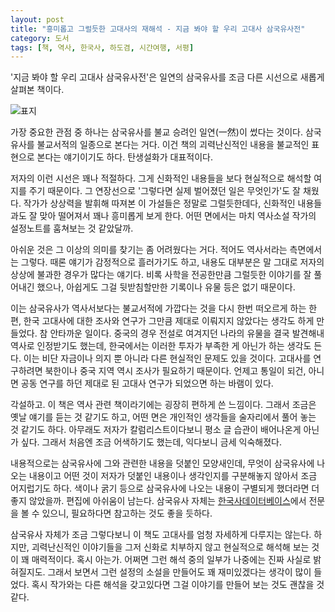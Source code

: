 ```yaml
---
layout: post
title: "흥미롭고 그럴듯한 고대사의 재해석 - 지금 봐야 할 우리 고대사 삼국유사전"
category: 도서
tags: [책, 역사, 한국사, 하도겸, 시간여행, 서평]
---
```


'지금 봐야 할 우리 고대사 삼국유사전'은
일연의 삼국유사를 조금 다른 시선으로 새롭게 살펴본 책이다.

![표지](https://lh3.googleusercontent.com/V1D5iZRIweqwDF2pTYzBXlOIfAqnVCcDC1zbYUzYyLAazg9I865THRs27nZ4NzJubpM1OXDKVbtuZg=s480)

가장 중요한 관점 중 하나는 삼국유사를 불교 승려인 일연(一然)이 썼다는 것이다.
삼국유사를 불교서적의 일종으로 본다는 거다.
이건 책의 괴력난신적인 내용을 불교적인 표현으로 본다는 얘기이기도 하다.
탄생설화가 대표적이다.

저자의 이런 시선은 꽤나 적절하다.
그게 신화적인 내용들을 보다 현실적으로 해석할 여지를 주기 때문이다.
그 연장선으로 '그렇다면 실제 벌어졌던 일은 무엇인가'도 잘 채웠다.
작가가 상상력을 발휘해 따져본 이 가설들은 정말로 그럴듯한데다,
신화적인 내용들과도 잘 맞아 떨어져서 꽤나 흥미롭게 보게 한다.
어떤 면에서는 마치 역사소설 작가의 설정노트를 훔쳐보는 것 같았달까.

아쉬운 것은 그 이상의 의미를 찾기는 좀 어려웠다는 거다.
적어도 역사서라는 측면에서는 그렇다.
때론 얘기가 감정적으로 흘러가기도 하고,
내용도 대부분은 말 그대로 저자의 상상에 불과한 경우가 많다는 얘기다.
비록 사학을 전공한만큼 그럴듯한 이야기를 잘 풀어내긴 했으나,
아쉽게도 그걸 뒷받침할만한 기록이나 유물 등은 없기 때문이다.

이는 삼국유사가 역사서보다는 불교서적에 가깝다는 것을 다시 한번 떠오르게 하는 한편,
한국 고대사에 대한 조사와 연구가 그만큼 제대로 이뤄지지 않았다는 생각도 하게 만들었다.
참 안타까운 일이다.
중국의 경우 전설로 여겨지던 나라의 유물을 결국 발견해내 역사로 인정받기도 했는데,
한국에서는 이러한 투자가 부족한 게 아닌가 하는 생각도 든다.
이는 비단 자금이나 의지 뿐 아니라 다른 현실적인 문제도 있을 것이다.
고대사를 연구하려면 북한이나 중국 지역 역시 조사가 필요하기 때문이다.
언제고 통일이 되건, 아니면 공동 연구를 하던 제대로 된 고대사 연구가 되었으면 하는 바램이 있다.

각설하고.
이 책은 역사 관련 책이라기에는 굉장히 편하게 쓴 느낌이다.
그래서 조금은 옛날 얘기를 듣는 것 같기도 하고,
어떤 면은 개인적인 생각들을 술자리에서 풀어 놓는 것 같기도 하다.
아무래도 저자가 칼럼리스트이다보니 평소 글 습관이 배어나온게 아닌가 싶다.
그래서 처음엔 조금 어색하기도 했는데, 익다보니 금세 익숙해졌다.

내용적으로는 삼국유사에 그와 관련한 내용을 덧붙인 모양새인데,
무엇이 삼국유사에 나오는 내용이고
어떤 것이 저자가 덧붙인 내용이나 생각인지를 구분해놓지 않아서 조금 어지럽기도 하다.
색이나 굵기 등으로 삼국유사에 나오는 내용이 구별되게 했더라면 더 좋지 않았을까.
편집에 아쉬움이 남는다.
삼국유사 자체는 [한국사데이터베이스](http://db.history.go.kr/item/level.do?itemId=sy)에서 전문을 볼 수 있으니,
필요하다면 참고하는 것도 좋을 듯하다.

삼국유사 자체가 조금 그렇다보니 이 책도 고대사를 엄청 자세하게 다루지는 않는다.
하지만, 괴력난신적인 이야기들을 그저 신화로 치부하지 않고 현실적으로 해석해 보는 것이 꽤 매력적이다.
혹시 아는가.
어쩌면 그런 해석 중의 일부가 나중에는 진짜 사실로 밝혀질지도.
그래서 보면서 그런 설정의 소설을 만들어도 꽤 재미있겠다는 생각이 많이 들었다.
혹시 작가와는 다른 해석을 갖고있다면 그걸 이야기를 만들어 보는 것도 괜찮을 것 같다.
